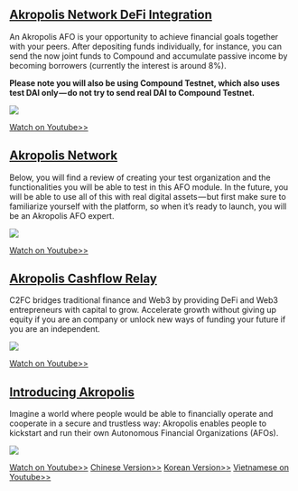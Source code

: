 ﻿## [Akropolis Network DeFi Integration](https://www.youtube.com/watch?v=Av0Rzacl6T0)

An Akropolis AFO is your opportunity to achieve financial goals together with your peers. After depositing funds individually, for instance, you can send the now joint funds to Compound and accumulate passive income by becoming borrowers (currently the interest is around 8%).

**Please note you will also be using Compound Testnet, which also uses test DAI only — do not try to send real DAI to Compound Testnet.**

[![](https://img.youtube.com/watch?v=Av0Rzacl6T0/0.jpg)](https://www.youtube.com/watch?v=Av0Rzacl6T0)

[Watch on Youtube>>](https://www.youtube.com/watch?v=Av0Rzacl6T0)


## [Akropolis Network](https://www.youtube.com/watch?v=DmlEIwCIN9Y)

Below, you will find a review of creating your test organization and the functionalities you will be able to test in this AFO module. In the future, you will be able to use all of this with real digital assets — but first make sure to familiarize yourself with the platform, so when it’s ready to launch, you will be an Akropolis AFO expert.

[![](https://img.youtube.com/watch?v=DmlEIwCIN9Y/0.jpg)](https://www.youtube.com/watch?v=DmlEIwCIN9Y)

[Watch on Youtube>>](https://www.youtube.com/watch?v=DmlEIwCIN9Y)


## [Akropolis Cashflow Relay](https://www.youtube.com/watch?v=-FPbc-ttMd4)

C2FC bridges traditional finance and Web3 by providing DeFi and Web3 entrepreneurs with capital to grow. Accelerate growth without giving up equity if you are an company or unlock new ways of funding your future if you are an independent.

[![](https://img.youtube.com/watch?v=-FPbc-ttMd4c/0.jpg)](https://www.youtube.com/watch?v=-FPbc-ttMd4c)

[Watch on Youtube>>](https://www.youtube.com/watch?v=-FPbc-ttMd4c)


## [Introducing Akropolis](https://www.youtube.com/watch?v=WVWxCgzPihc)

Imagine a world where people would be able to financially operate and cooperate in a secure and trustless way: Akropolis enables people to kickstart and run their own Autonomous Financial Organizations (AFOs).

[![](https://img.youtube.com/vi/WVWxCgzPihc/0.jpg)](https://www.youtube.com/watch?v=WVWxCgzPihc)

[Watch on Youtube>>](https://www.youtube.com/watch?v=WVWxCgzPihc)
[Chinese Version>>](https://www.youtube.com/watch?v=VMFUNDEYRQg)
[Korean Version>>](https://www.youtube.com/watch?v=y7Go1mVqjs0)
[Vietnamese on Youtube>>](https://www.youtube.com/watch?v=C45MWDqUIcA)